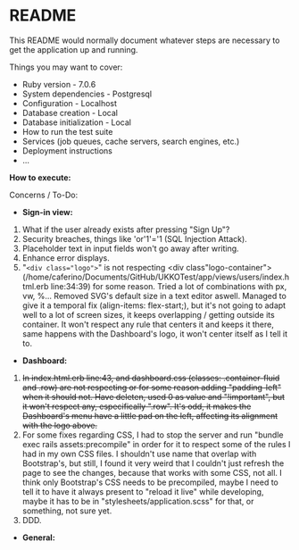 # README

This README would normally document whatever steps are necessary to get the
application up and running.

Things you may want to cover:

* Ruby version - 7.0.6
* System dependencies - Postgresql
* Configuration - Localhost
* Database creation - Local
* Database initialization - Local
* How to run the test suite
* Services (job queues, cache servers, search engines, etc.)
* Deployment instructions
* ...

**How to execute:**

Concerns / To-Do:

- **Sign-in view:**

1. What if the user already exists after pressing "Sign Up"?
2. Security breaches, things like 'or'1'='1 (SQL Injection Attack).
3. Placeholder text in input fields won't go away after writing.
4. Enhance error displays.
5. "`<div class="logo">`" is not respecting <div class"logo-container"> (/home/caferino/Documents/GitHub/UKKOTest/app/views/users/index.html.erb line:34:39) for some reason. Tried a lot of combinations with px, vw, %... Removed SVG's default size in a text editor aswell. Managed to give it a temporal fix (align-items: flex-start;), but it's not going to adapt well to a lot of screen sizes, it keeps overlapping / getting outside its container. It won't respect any rule that centers it and keeps it there, same happens with the Dashboard's logo, it won't center itself as I tell it to.

- **Dashboard:**

1. ~~In index.html.erb line:43, and dashboard.css (classes: .container-fluid and .row) are not respecting or for some reason adding "padding-left" when it should not. Have deleten, used 0 as value and "!important", but it won't respect any, especifically ".row". It's odd, it makes the Dashboard's menu have a little pad on the left, affecting its alignment with the logo above.~~
2. For some fixes regarding CSS, I had to stop the server and run "bundle exec rails assets:precompile" in order for it to respect some of the rules I had in my own CSS files. I shouldn't use name that overlap with Bootstrap's, but still, I found it very weird that I couldn't just refresh the page to see the changes, because that works with some CSS, not all. I think only Bootstrap's CSS needs to be precompiled, maybe I need to tell it to have it always present to "reload it live" while developing, maybe it has to be in "stylesheets/application.scss" for that, or something, not sure yet.
3. DDD.

* **General:**
